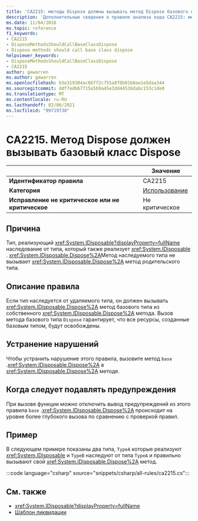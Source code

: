 ```yaml
---
title: 'CA2215: методы Dispose должны вызывать метод Dispose базового класса (анализ кода)'
description: 'Дополнительные сведения о правиле анализа кода CA2215: методы Dispose должны вызывать базовый класс Dispose'
ms.date: 11/04/2016
ms.topic: reference
f1_keywords:
- CA2215
- DisposeMethodsShouldCallBaseClassDispose
- Dispose methods should call base class dispose
helpviewer_keywords:
- DisposeMethodsShouldCallBaseClassDispose
- CA2215
author: gewarren
ms.author: gewarren
ms.openlocfilehash: b3e319304ac66ff2c755a8f0b0160ae1ebdaa344
ms.sourcegitcommit: ddf7edb67715a5b9a45e3dd44536dabc153c1de0
ms.translationtype: MT
ms.contentlocale: ru-RU
ms.lasthandoff: 02/06/2021
ms.locfileid: "99719738"
---
```

# <a name="ca2215-dispose-methods-should-call-base-class-dispose"></a>CA2215. Метод Dispose должен вызывать базовый класс Dispose

| | Значение |
|-|-|
| **Идентификатор правила** |CA2215|
| **Категория** |[Использование](usage-warnings.md)|
| **Исправление не критическое или не критическое** |Не критическое|

## <a name="cause"></a>Причина

Тип, реализующий <xref:System.IDisposable?displayProperty=fullName> наследование от типа, который также реализует <xref:System.IDisposable> . <xref:System.IDisposable.Dispose%2A>Метод наследуемого типа не вызывает <xref:System.IDisposable.Dispose%2A> метод родительского типа.

## <a name="rule-description"></a>Описание правила

Если тип наследуется от удаляемого типа, он должен вызывать <xref:System.IDisposable.Dispose%2A> метод базового типа из собственного <xref:System.IDisposable.Dispose%2A> метода. Вызов метода базового типа `Dispose` гарантирует, что все ресурсы, созданные базовым типом, будут освобождены.

## <a name="how-to-fix-violations"></a>Устранение нарушений

Чтобы устранить нарушение этого правила, вызовите метод `base` .<xref:System.IDisposable.Dispose%2A> в <xref:System.IDisposable.Dispose%2A> методе.

## <a name="when-to-suppress-warnings"></a>Когда следует подавлять предупреждения

При вызове функции можно отключить вывод предупреждений из этого правила `base` .<xref:System.IDisposable.Dispose%2A> происходит на уровне более глубокого вызова по сравнению с проверкой правил.

## <a name="example"></a>Пример

В следующем примере показаны два типа, `TypeA` которые реализуют <xref:System.IDisposable> и `TypeB` наследуют от типа `TypeA` и правильно вызывают свой <xref:System.IDisposable.Dispose%2A> метод.

:::code language="csharp" source="snippets/csharp/all-rules/ca2215.cs":::

## <a name="see-also"></a>См. также

- <xref:System.IDisposable?displayProperty=fullName>
- [Шаблон ликвидации](../../../standard/garbage-collection/implementing-dispose.md)
